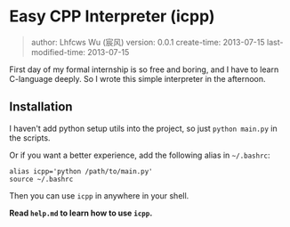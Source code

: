 # Easy CPP Interpreter (icpp)

> author: Lhfcws Wu (宸风)
> version: 0.0.1
> create-time: 2013-07-15
> last-modified-time: 2013-07-15

First day of my formal internship is so free and boring, and I have to learn C-language deeply. So I wrote this simple interpreter in the afternoon.

## Installation

I haven't add python setup utils into the project, so just `python main.py` in the scripts.

Or if you want a better experience, add the following alias in `~/.bashrc`:

    alias icpp='python /path/to/main.py'
    source ~/.bashrc

Then you can use `icpp` in anywhere in your shell.

**Read `help.md` to learn how to use `icpp`.**
